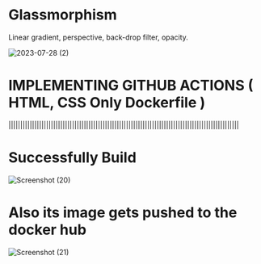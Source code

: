 # Glassmorphism
Linear gradient, perspective, back-drop filter, opacity.


![2023-07-28 (2)](https://github.com/Maharshibhatnagar/Glassmorphism/assets/119435144/a19f673a-f06a-4f70-b1a7-d134240c4600)

# IMPLEMENTING GITHUB ACTIONS ( HTML, CSS Only Dockerfile )

||||||||||||||||||||||||||||||||||||||||||||||||||||||||||||||||||||||||||||||||||||||||||||||||||

# Successfully Build 

![Screenshot (20)](https://github.com/Maharshibhatnagar/Glassmorphism/assets/119435144/b50efc8d-9762-4dd2-ab28-dc7642c4279f)

# Also its image gets pushed to the docker hub

![Screenshot (21)](https://github.com/Maharshibhatnagar/Glassmorphism/assets/119435144/01a60170-58c5-46e6-8f74-bb1f32e21b45)

